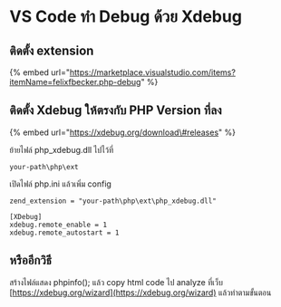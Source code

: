 # VS Code ทำ Debug ด้วย Xdebug

## ติดตั้ง extension

{% embed url="https://marketplace.visualstudio.com/items?itemName=felixfbecker.php-debug" %}

## ติดตั้ง Xdebug ให้ตรงกับ PHP Version ที่ลง

{% embed url="https://xdebug.org/download\#releases" %}

ย้ายไฟล์ php\_xdebug.dll ไปไว้ที่

```text
your-path\php\ext
```

เปิดไฟล์ php.ini แล้วเพิ่ม config

```text
zend_extension = "your-path\php\ext\php_xdebug.dll"

[XDebug]
xdebug.remote_enable = 1
xdebug.remote_autostart = 1 
```

## หรืออีกวิธี

สร้างไฟล์แสดง phpinfo\(\); แล้ว copy html code ไป analyze ที่เว็บ [https://xdebug.org/wizard](https://xdebug.org/wizard) แล้วทำตามขั้นตอน

